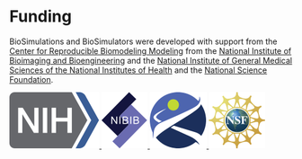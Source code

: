 # Funding

BioSimulations and BioSimulators were developed with support from the [Center for Reproducible Biomodeling Modeling](https://reproduciblebiomodels.org) from the [National Institute of Bioimaging and Bioengineering](https://www.nigms.nih.gov) and the [National Institute of General Medical Sciences of the National Institutes of Health](https://nih.gov) and the [National Science Foundation](https://nsf.gov).

<div class="logos">
    <div class="logos-row">
        <a href="https://nih.gov" rel="noopener" target="_blank" title="NIH">
            <img class="zoom" src="/assets/images/about/funding/nih.svg" />
        </a>
        <a href="https://nibib.nih.gov" rel="noopener" target="_blank" title="NIBIB">
            <img class="zoom" src="/assets/images/about/funding/nibib.svg" />
        </a>
        <a href="https://nigms.nih.gov" rel="noopener" target="_blank" title="NIGMS">
            <img class="zoom" src="/assets/images/about/funding/nigms.svg" />
        </a>
        <a href="https://nsf.gov" rel="noopener" target="_blank" title="NSF">
            <img class="zoom" src="/assets/images/about/funding/nsf.svg" />
        </a>
    </div>
</div>

